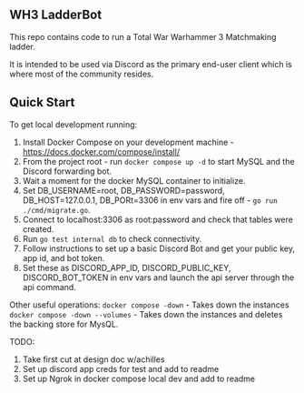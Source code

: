 ## WH3 LadderBot

This repo contains code to run a Total War Warhammer 3 Matchmaking ladder.

It is intended to be used via Discord as the primary  end-user client which is where most of the community resides.

## Quick Start

To get local development running:

1. Install Docker Compose on your development machine - https://docs.docker.com/compose/install/
2. From the project root - run `docker compose up -d` to start MySQL and the Discord forwarding bot.
3. Wait a moment for the docker MySQL container to initialize.
4. Set DB_USERNAME=root, DB_PASSWORD=password, DB_HOST=127.0.0.1, DB_PORt=3306 in env vars and fire off - `go run ./cmd/migrate.go`.
5. Connect to localhost:3306 as root:password and check that tables were created.
6. Run `go test internal db` to check connectivity.
7. Follow instructions to set up a basic Discord Bot and get your public key, app id, and bot token.
8. Set these as DISCORD_APP_ID, DISCORD_PUBLIC_KEY, DISCORD_BOT_TOKEN in env vars and launch the api server through the api command.

Other useful operations:
`docker compose -down` - Takes down the instances
`docker compose -down --volumes` - Takes down the instances and deletes the backing store for MysQL.

TODO:

1. Take first cut at design doc w/achilles
2. Set up discord app creds for test and add to readme
3. Set up Ngrok in docker compose local dev and add to readme